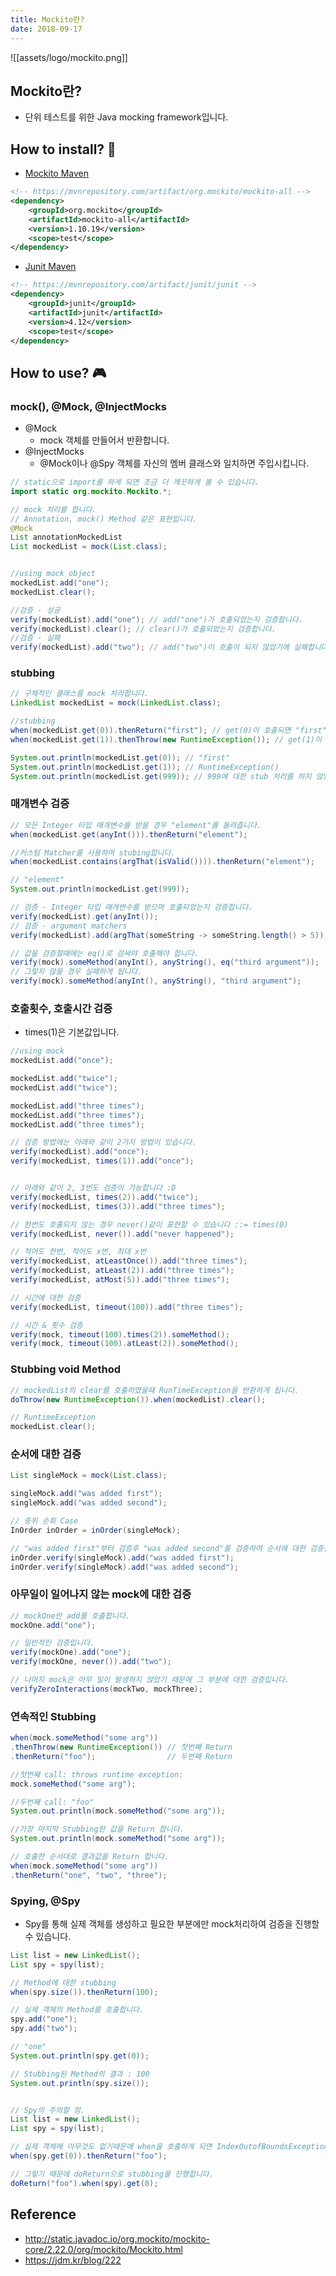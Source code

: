 ```yaml
---
title: Mockito란?
date: 2018-09-17
---
```


![[assets/logo/mockito.png]]

## Mockito란?
- 단위 테스트를 위한 Java mocking framework입니다.

## How to install? 🧐
- [Mockito Maven](https://mvnrepository.com/artifact/org.mockito/mockito-all/1.10.19)

```xml
<!-- https://mvnrepository.com/artifact/org.mockito/mockito-all -->
<dependency>
    <groupId>org.mockito</groupId>
    <artifactId>mockito-all</artifactId>
    <version>1.10.19</version>
    <scope>test</scope>
</dependency>
```

- [Junit Maven](https://mvnrepository.com/artifact/junit/junit/4.12)

```xml
<!-- https://mvnrepository.com/artifact/junit/junit -->
<dependency>
    <groupId>junit</groupId>
    <artifactId>junit</artifactId>
    <version>4.12</version>
    <scope>test</scope>
</dependency>
```

## How to use? 🎮

### mock(), @Mock, @InjectMocks
- @Mock
    - mock 객체를 만들어서 반환합니다.
- @InjectMocks
    - @Mock이나 @Spy 객체를 자신의 멤버 클래스와 일치하면 주입시킵니다.

```java
// static으로 import를 하게 되면 조금 더 깨끗하게 볼 수 있습니다.
import static org.mockito.Mockito.*;

// mock 처리를 합니다.
// Annotation, mock() Method 같은 표현입니다.
@Mock
List annotationMockedList
List mockedList = mock(List.class);


//using mock object
mockedList.add("one");
mockedList.clear();

//검증 - 성공
verify(mockedList).add("one"); // add("one")가 호출되었는지 검증합니다.
verify(mockedList).clear(); // clear()가 호출되었는지 검증합니다.
//검증 - 실패
verify(mockedList).add("two"); // add("two")이 호출이 되지 않았기에 실패합니다.
```

### stubbing

```java
// 구체적인 클래스를 mock 처리합니다.
LinkedList mockedList = mock(LinkedList.class);

//stubbing
when(mockedList.get(0)).thenReturn("first"); // get(0)이 호출되면 "first"를 반환합니다.
when(mockedList.get(1)).thenThrow(new RuntimeException()); // get(1)이 호출되면 RuntimeException 에러를 발생합니다.

System.out.println(mockedList.get(0)); // "first"
System.out.println(mockedList.get(1)); // RuntimeException()
System.out.println(mockedList.get(999)); // 999에 대한 stub 처리를 하지 않았기 때문에 null값이 return됩니다.
```


### 매개변수 검증

```java
// 모든 Integer 타입 매개변수를 받을 경우 "element"를 돌려줍니다.
when(mockedList.get(anyInt())).thenReturn("element");

//커스텀 Matcher를 사용하여 stubing합니다.
when(mockedList.contains(argThat(isValid()))).thenReturn("element");

// "element"
System.out.println(mockedList.get(999));

// 검증 - Integer 타입 매개변수를 받으며 호출되었는지 검증합니다.
verify(mockedList).get(anyInt());
// 검증 - argument matchers
verify(mockedList).add(argThat(someString -> someString.length() > 5));

// 값을 검증할때에는 eq()로 감싸야 호출해야 합니다.
verify(mock).someMethod(anyInt(), anyString(), eq("third argument"));
// 그렇지 않을 경우 실패하게 됩니다.
verify(mock).someMethod(anyInt(), anyString(), "third argument");
```


### 호출횟수, 호출시간 검증
- times(1)은 기본값입니다.

```java
//using mock
mockedList.add("once");

mockedList.add("twice");
mockedList.add("twice");

mockedList.add("three times");
mockedList.add("three times");
mockedList.add("three times");

// 검증 방법에는 아래와 같이 2가지 방법이 있습니다.
verify(mockedList).add("once");
verify(mockedList, times(1)).add("once");


// 아래와 같이 2, 3번도 검증이 가능합니다 :D
verify(mockedList, times(2)).add("twice");
verify(mockedList, times(3)).add("three times");

// 한번도 호출되지 않는 경우 never()같이 표현할 수 있습니다 ::= times(0)
verify(mockedList, never()).add("never happened");

// 적어도 한번, 적어도 x번, 최대 x번
verify(mockedList, atLeastOnce()).add("three times");
verify(mockedList, atLeast(2)).add("three times");
verify(mockedList, atMost(5)).add("three times");

// 시간에 대한 검증
verify(mockedList, timeout(100)).add("three times");

// 시간 & 횟수 검증
verify(mock, timeout(100).times(2)).someMethod();
verify(mock, timeout(100).atLeast(2)).someMethod();
```

### Stubbing void Method

```java
// mockedList의 clear를 호출하였을때 RunTimeException을 반환하게 됩니다.
doThrow(new RuntimeException()).when(mockedList).clear();

// RuntimeException
mockedList.clear();
```

### 순서에 대한 검증

```java
List singleMock = mock(List.class);

singleMock.add("was added first");
singleMock.add("was added second");

// 중위 순회 Case
InOrder inOrder = inOrder(singleMock);

// "was added first"부터 검증후 "was added second"를 검증하여 순서에 대한 검증을 진행합니다.
inOrder.verify(singleMock).add("was added first");
inOrder.verify(singleMock).add("was added second");
```

### 아무일이 일어나지 않는 mock에 대한 검증

```java
// mockOne만 add를 호출합니다.
mockOne.add("one");

// 일반적인 검증입니다.
verify(mockOne).add("one");
verify(mockOne, never()).add("two");

// 나머지 mock은 아무 일이 발생하지 않았기 때문에 그 부분에 대한 검증입니다.
verifyZeroInteractions(mockTwo, mockThree);
```

### 연속적인 Stubbing

```java
when(mock.someMethod("some arg"))
.thenThrow(new RuntimeException()) // 첫번째 Return
.thenReturn("foo");                // 두번째 Return

//첫번째 call: throws runtime exception:
mock.someMethod("some arg");

//두번째 call: "foo"
System.out.println(mock.someMethod("some arg"));

//가장 마지막 Stubbing한 값을 Return 합니다.
System.out.println(mock.someMethod("some arg"));

// 호출한 순서대로 결과값을 Return 합니다.
when(mock.someMethod("some arg"))
.thenReturn("one", "two", "three");
```

### Spying, @Spy
- Spy를 통해 실제 객체를 생성하고 필요한 부분에만 mock처리하여 검증을 진행할 수 있습니다.

```java
List list = new LinkedList();
List spy = spy(list);

// Method에 대한 stubbing
when(spy.size()).thenReturn(100);

// 실제 객체의 Method를 호출합니다.
spy.add("one");
spy.add("two");

// "one"
System.out.println(spy.get(0));

// Stubbing된 Method의 결과 : 100
System.out.println(spy.size());


// Spy의 주의할 점.
List list = new LinkedList();
List spy = spy(list);

// 실제 객체에 아무것도 없기때문에 when을 호출하게 되면 IndexOutofBoundsException이 발생합니다.
when(spy.get(0)).thenReturn("foo");

// 그렇기 때문에 doReturn으로 stubbing을 진행합니다.
doReturn("foo").when(spy).get(0);
```


## Reference
- <http://static.javadoc.io/org.mockito/mockito-core/2.22.0/org/mockito/Mockito.html>
- <https://jdm.kr/blog/222>
